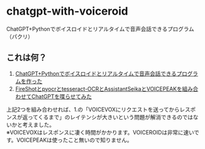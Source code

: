 # chatgpt-with-voiceroid
 ChatGPT+Pythonでボイスロイドとリアルタイムで音声会話できるプログラム（パクリ）

## これは何？

1. [ChatGPT+Pythonでボイスロイドとリアルタイムで音声会話できるプログラムを作った](https://zenn.dev/akashixi/articles/303dd79264e1ff)
2. [FireShotとpyocrとtesseract-OCRとAssistantSeikaとVOICEPEAKを組み合わせてChatGPTを喋らせてみた](https://twitter.com/shuttle_j/status/1625144910830784512)

上記2つを組み合わせれば、1.の「VOICEVOXにリクエストを送ってからレスポンスが返ってくるまで」のレイテンシが大きいという問題が解消できるのではないかと考えました。<br />
※VOICEVOXはレスポンスに凄く時間がかかります。VOICEROIDは非常に速いです。VOICEPEAKは使ったこと無いので知りません。<br />
